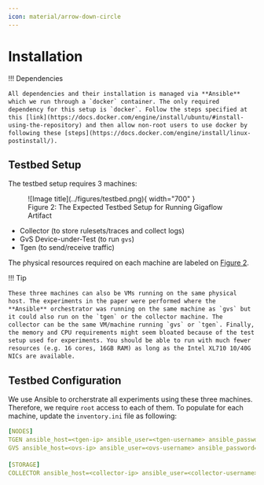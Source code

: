```yaml
---
icon: material/arrow-down-circle
---
```


# Installation

!!! Dependencies

    All dependencies and their installation is managed via **Ansible** which we run through a `docker` container. The only required dependency for this setup is `docker`. Follow the steps specified at this [link](https://docs.docker.com/engine/install/ubuntu/#install-using-the-repository) and then allow non-root users to use docker by following these [steps](https://docs.docker.com/engine/install/linux-postinstall/).

## Testbed Setup

The testbed setup requires 3 machines: 

<!-- ![Alt text](../figures/artifact.png) -->
<figure markdown="span" id="testbed-figure">
  ![Image title](../figures/testbed.png){ width="700" }
  <figcaption>Figure 2: The Expected Testbed Setup for Running Gigaflow Artifact</figcaption>
</figure>

* Collector (to store rulesets/traces and collect logs)
* GvS Device-under-Test (to run `gvs`)
* Tgen (to send/receive traffic)

The physical resources required on each machine are labeled on [Figure 2](#testbed-figure).

!!! Tip

    These three machines can also be VMs running on the same physical host. The experiments in the paper were performed where the **Ansible** orchestrator was running on the same machine as `gvs` but it could also run on the `tgen` or the collector machine. The collector can be the same VM/machine running `gvs` or `tgen`. Finally, the memory and CPU requirements might seem bloated because of the test setup used for experiments. You should be able to run with much fewer resources (e.g. 16 cores, 16GB RAM) as long as the Intel XL710 10/40G NICs are available.

## Testbed Configuration

We use Ansible to orcherstrate all experiments using these three machines. Therefore, we require `root` access to each of them. To populate for each machine, update the `inventory.ini` file as following:

```yaml title="inventory.ini" linenums="1"
[NODES]
TGEN ansible_host=<tgen-ip> ansible_user=<tgen-username> ansible_password=<tgen-password> ansible_sudo_pass=<tgen-root-password>
GVS ansible_host=<ovs-ip> ansible_user=<ovs-username> ansible_password=<ovs-password> ansible_sudo_pass=<ovs-root-password>

[STORAGE]
COLLECTOR ansible_host=<collector-ip> ansible_user=<collector-username> ansible_password=<collector-password> ansible_sudo_pass=<collector-root-password> ansible_ssh_user=<collector-username> ansible_ssh_pass=<collector-root-password>
```

